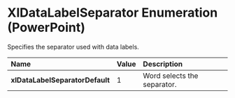 
# XlDataLabelSeparator Enumeration (PowerPoint)

Specifies the separator used with data labels.



|**Name**|**Value**|**Description**|
|:-----|:-----|:-----|
|**xlDataLabelSeparatorDefault**|1|Word selects the separator.|
